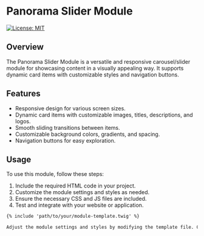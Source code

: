# Panorama Slider Module

[![License: MIT](https://img.shields.io/badge/License-MIT-yellow.svg)](https://opensource.org/licenses/MIT)

## Overview

The Panorama Slider Module is a versatile and responsive carousel/slider module for showcasing content in a visually appealing way. It supports dynamic card items with customizable styles and navigation buttons.

## Features

- Responsive design for various screen sizes.
- Dynamic card items with customizable images, titles, descriptions, and logos.
- Smooth sliding transitions between items.
- Customizable background colors, gradients, and spacing.
- Navigation buttons for easy exploration.

## Usage

To use this module, follow these steps:

1. Include the required HTML code in your project.
2. Customize the module settings and styles as needed.
3. Ensure the necessary CSS and JS files are included.
4. Test and integrate with your website or application.

```html
{% include 'path/to/your/module-template.twig' %}

Adjust the module settings and styles by modifying the template file. Customize colors, fonts, and dimensions based on your design requirements.
